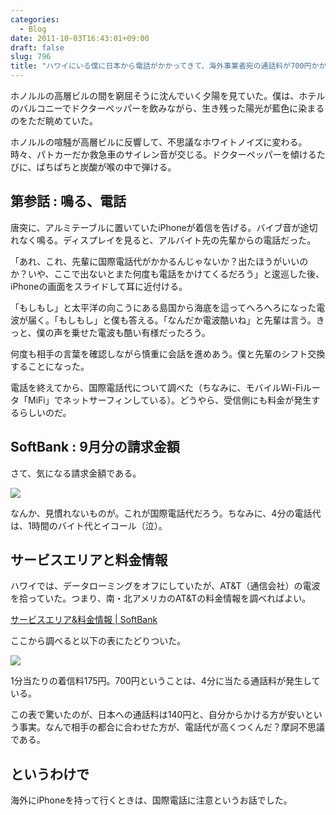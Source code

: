 ```yaml
---
categories:
  - Blog
date: 2011-10-03T16:43:01+09:00
draft: false
slug: 796
title: "ハワイにいる僕に日本から電話がかかってきて、海外事業者宛の通話料が700円かかった話"
---
```


ホノルルの高層ビルの間を窮屈そうに沈んでいく夕陽を見ていた。僕は、ホテルのバルコニーでドクターペッパーを飲みながら、生き残った陽光が藍色に染まるのをただ眺めていた。

ホノルルの喧騒が高層ビルに反響して、不思議なホワイトノイズに変わる。時々、パトカーだか救急車のサイレン音が交じる。ドクターペッパーを傾けるたびに、ぱちぱちと炭酸が喉の中で弾ける。

## 第参話 : 鳴る、電話

唐突に、アルミテーブルに置いていたiPhoneが着信を告げる。バイブ音が途切れなく鳴る。ディスプレイを見ると、アルバイト先の先輩からの電話だった。

「あれ、これ、先輩に国際電話代がかかるんじゃないか？出たほうがいいのか？いや、ここで出ないとまた何度も電話をかけてくるだろう」と逡巡した後、iPhoneの画面をスライドして耳に近付ける。

「もしもし」と太平洋の向こうにある島国から海底を這ってへろへろになった電波が届く。「もしもし」と僕も答える。「なんだか電波酷いね」と先輩は言う。きっと、僕の声を乗せた電波も酷い有様だったろう。

何度も相手の言葉を確認しながら慎重に会話を進めあう。僕と先輩のシフト交換することになった。

電話を終えてから、国際電話代について調べた（ちなみに、モバイルWi-Fiルータ「MiFi」でネットサーフィンしている）。どうやら、受信側にも料金が発生するらしいのだ。

## SoftBank : 9月分の請求金額

さて、気になる請求金額である。

![](/images/2011/10/0796_1.png)

なんか、見慣れないものが。これが国際電話代だろう。ちなみに、4分の電話代は、1時間のバイト代とイコール（泣）。

## サービスエリアと料金情報

ハワイでは、データローミングをオフにしていたが、AT&T（通信会社）の電波を拾っていた。つまり、南・北アメリカのAT&Tの料金情報を調べればよい。

[サービスエリア&料金情報 | SoftBank](http://mb.softbank.jp/mb/international/roaming/area_price/)

ここから調べると以下の表にたどりついた。

![](/images/2011/10/0796_2.jpg)

1分当たりの着信料175円。700円ということは、4分に当たる通話料が発生している。

この表で驚いたのが、日本への通話料は140円と、自分からかける方が安いという事実。なんで相手の都合に合わせた方が、電話代が高くつくんだ？摩訶不思議である。

## というわけで

海外にiPhoneを持って行くときは、国際電話に注意というお話でした。
